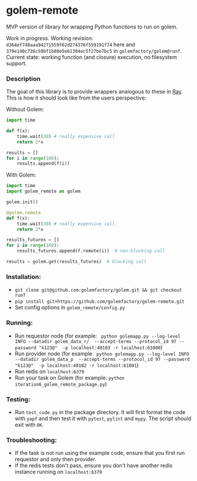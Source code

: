 # golem-remote

MVP version of library for wrapping Python functions to run on golem.  

Work in progress. Working revision: `d364ef748aaa94271559f62d274376f559191f74` here and `379e140c726c59bf1b80e5e61304ec5f27be7bc5` in `golemfactory/golem@runf`.
Current state: working function (and closure) execution, no filesystem support.

### Description
The goal of this library is to provide wrappers analogous to these in [Ray](https://github.com/ray-project/ray). This is how it should look like from the users perspective:

Without Golem:
```python
import time

def f(x):
    time.wait(30) # really expensive call
    return 2*x

results = []
for i in range(100):
    results.append(f(i))
```

With Golem:
```python
import time
import golem_remote as golem

golem.init()

@golem.remote
def f(x):
    time.wait(30) # really expensive call
    return 2*x

results_futures = []
for i in range(100):
    results_futures.append(f.remote(i))  # non-blocking call

results = golem.get(results_futures)  # blocking call
```

### Installation:
 - `git clone git@github.com:golemfactory/golem.git && git checkout runf`
 - `pip install git+https://github.com/golemfactory/golem-remote.git` 
 - Set config options in `golem_remote/config.py`

### Running:
 - Run requestor node (for example: ```
   python golemapp.py --log-level INFO --datadir golem_data_r/ 
   --accept-terms --protocol_id 97 --password "k123@" 
   -p localhost:40103 -r localhost:61000```)
 - Run provider node (for example ```
   python golemapp.py --log-level INFO --datadir golem_data_p 
   --accept-terms --protocol_id 97 --password "k123@" 
   -p localhost:40102 -r localhost:61001```)
 - Run redis on `localhost:6379`
 - Run your task on Golem (for example: `python iteration6_golem_remote_package.py`)

### Testing:
 - Run `test_code.py` in the package directory. It will first format the code with `yapf` and then test it with `pytest`, `pylint` and `mypy`. The script should exit with `OK`.

### Troubleshooting:
 - If the task is not run using the example code, ensure that you first run requestor and only then provider. 
 - If the redis tests don't pass, ensure you don't have another redis instance running on `localhost:6379`
 
